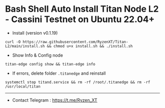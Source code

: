 # Bash Shell Auto Install Titan Node L2 - Cassini Testnet on Ubuntu 22.04+
- Install (version v0.1.19)
```
curl -O https://raw.githubusercontent.com/RyzenXT/Titan-L2/main/install.sh && chmod u+x install.sh && ./install.sh
```
- Show Info & Config node
```
titan-edge config show && titan-edge info
```
- If errors, delete folder `.titanedge` and reinstall
```
systemctl stop titand.service && rm -rf /root/.titanedge && rm -rf /usr/local/titan
```
------------

- Contact Telegram : https://t.me/Ryzen_XT
